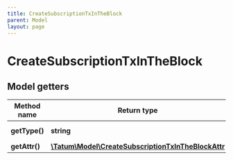 ```yaml
---
title: CreateSubscriptionTxInTheBlock
parent: Model
layout: page
---
```


# CreateSubscriptionTxInTheBlock

## Model getters

Method name | Return type | Description | Notes
------------ | ------------- | ------------- | -------------
**getType()** | **string** | Type of the subscription. | ex.: `TRANSACTION_IN_THE_BLOCK`
**getAttr()** | [**\Tatum\Model\CreateSubscriptionTxInTheBlockAttr**](../CreateSubscriptionTxInTheBlockAttr) |  | ex.: `null`

